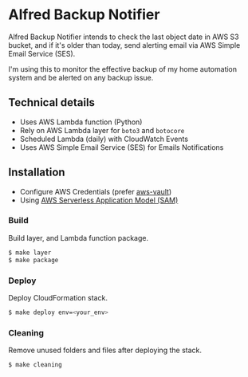# Alfred Backup Notifier

Alfred Backup Notifier intends to check the last object date in AWS S3 bucket, and if it's older than today, send alerting email via AWS Simple Email Service (SES).

I'm using this to monitor the effective backup of my home automation system and be alerted on any backup issue.

## Technical details

* Uses AWS Lambda function (Python)
* Rely on AWS Lambda layer for `boto3` and `botocore`
* Scheduled Lambda (daily) with CloudWatch Events
* Uses AWS Simple Email Service (SES) for Emails Notifications

## Installation

* Configure AWS Credentials (prefer [aws-vault](https://github.com/99designs/aws-vault))
* Using [AWS Serverless Application Model (SAM)](https://github.com/awslabs/serverless-application-model/blob/master/versions/2016-10-31.md)

### Build

Build layer, and Lambda function package.

```bash
$ make layer
$ make package
```

### Deploy

Deploy CloudFormation stack.

```bash
$ make deploy env=<your_env>
```

### Cleaning

Remove unused folders and files after deploying the stack.

```bash
$ make cleaning
```